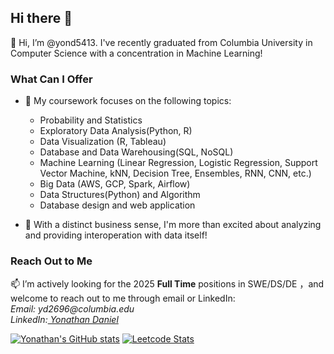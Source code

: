 ## Hi there 👋
<!--
**yond5413/yond5413** is a ✨ _special_ ✨ repository because its `README.md` (this file) appears on your GitHub profile.

Here are some ideas to get you started:

- 🔭 I’m currently working on ...
- 🌱 I’m currently learning ...
- 👯 I’m looking to collaborate on ...
- 🤔 I’m looking for help with ...
- 💬 Ask me about ...
- 📫 How to reach me: ...
- 😄 Pronouns: ...
- ⚡ Fun fact: ...
-->

👋 Hi, I’m @yond5413. I've recently graduated from Columbia University in Computer Science with a concentration in Machine Learning!


<!--### Facts About Me -->

### What Can I Offer
- 💬 My coursework focuses on the following topics:
  - Probability and Statistics 
  - Exploratory Data Analysis(Python, R)
  - Data Visualization (R, Tableau)
  - Database and Data Warehousing(SQL, NoSQL)
  - Machine Learning (Linear Regression, Logistic Regression, Support Vector Machine, kNN, Decision Tree, Ensembles, RNN, CNN, etc.)
  - Big Data (AWS, GCP, Spark, Airflow)
  - Data Structures(Python) and Algorithm
  - Database design and web application

- 🌱 With a distinct business sense, I'm more than excited about analyzing and providing interoperation with data itself!

### Reach Out to Me 
📫 I’m actively looking for the 2025 **Full Time** positions in SWE/DS/DE
，and welcome to reach out to me through email or LinkedIn: 
 <br> _Email:  yd2696@columbia.edu_
 <br> _LinkedIn:[ Yonathan Daniel](https://www.linkedin.com/in/yonathan-daniel/)_

[![Yonathan's GitHub stats](https://github-readme-stats.vercel.app/api?username=yond5413&show_icons=true&theme=radical)](https://github.com/anuraghazra/github-readme-stats)
[![Leetcode Stats](https://leetcard.jacoblin.cool/JacobLinCool)](https://leetcode.com/u/yqd5143/)






